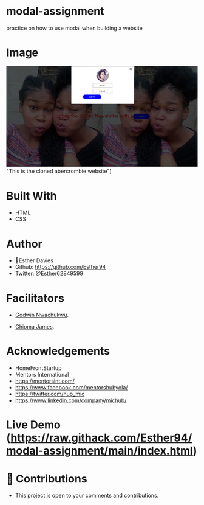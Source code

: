 # modal-assignment
practice on  how to use modal when building a  website

## 
# Image
![welcome interface.](images/modalshot.PNG) "This is the cloned abercrombie website")

# Built With
* HTML
* CSS

# Author
* 👩Esther Davies
* Github: https://github.com/Esther94
* Twitter: @Esther62849599

# Facilitators
* [Godwin Nwachukwu](https://github.com/Gnwin).

* [Chioma James](https://github.com/Chiomy).

# Acknowledgements
* HomeFrontStartup
* Mentors International
* https://mentorsint.com/
* https://www.facebook.com/mentorshubyola/
* https://twitter.com/hub_mic
* https://www.linkedin.com/company/michub/

# Live Demo (https://raw.githack.com/Esther94/modal-assignment/main/index.html)

# 🤝 Contributions
* This project is open to your comments and contributions.
